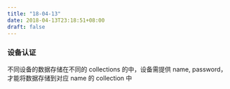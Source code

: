 ```yaml
---
title: "18-04-13"
date: 2018-04-13T23:18:51+08:00
draft: false
---
```


### 设备认证
不同设备的数据存储在不同的 collections 的中，设备需提供 name, password，才能将数据存储到对应 name 的 collection 中
